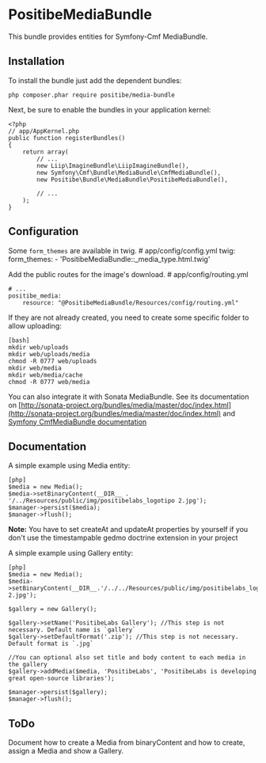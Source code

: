 PositibeMediaBundle
===================

This bundle provides entities for Symfony-Cmf MediaBundle.

Installation
------------

To install the bundle just add the dependent bundles:

    php composer.phar require positibe/media-bundle

Next, be sure to enable the bundles in your application kernel:

    <?php
    // app/AppKernel.php
    public function registerBundles()
    {
        return array(
            // ...
            new Liip\ImagineBundle\LiipImagineBundle(),
            new Symfony\Cmf\Bundle\MediaBundle\CmfMediaBundle(),
            new Positibe\Bundle\MediaBundle\PositibeMediaBundle(),

            // ...
        );
    }

Configuration
-------------

Some `form_themes` are available in twig.
    # app/config/config.yml
    twig:
        form_themes:
            - 'PositibeMediaBundle::_media_type.html.twig'

Add the public routes for the image's download.
    # app/config/routing.yml

    # ...
    positibe_media:
        resource: "@PositibeMediaBundle/Resources/config/routing.yml"

If they are not already created, you need to create some specific folder to allow uploading:

    [bash]
    mkdir web/uploads
    mkdir web/uploads/media
    chmod -R 0777 web/uploads
    mkdir web/media
    mkdir web/media/cache
    chmod -R 0777 web/media

You can also integrate it with Sonata MediaBundle. See its documentation on [http://sonata-project.org/bundles/media/master/doc/index.html](http://sonata-project.org/bundles/media/master/doc/index.html) and [Symfony CmfMediaBundle documentation](http://symfony.com/doc/master/cmf/bundles/media/index.html)

Documentation
-------------

A simple example using Media entity:

    [php]
    $media = new Media();
    $media->setBinaryContent(__DIR__ . '/../Resources/public/img/positibelabs_logotipo 2.jpg');
    $manager->persist($media);
    $manager->flush();

**Note:** You have to set createAt and updateAt properties by yourself if you don't use the timestampable gedmo doctrine extension in your project

A simple example using Gallery entity:

    [php]
    $media = new Media();
    $media->setBinaryContent(__DIR__.'/../../Resources/public/img/positibelabs_logotipo 2.jpg');

    $gallery = new Gallery();

    $gallery->setName('PositibeLabs Gallery'); //This step is not necessary. Default name is `gallery`
    $gallery->setDefaultFormat('.zip'); //This step is not necessary. Default format is `.jpg`

    //You can optional also set title and body content to each media in the gallery
    $gallery->addMedia($media, 'PositibeLabs', 'PositibeLabs is developing great open-source libraries');

    $manager->persist($gallery);
    $manager->flush();



ToDo
----

Document how to create a Media from binaryContent and how to create, assign a Media and show a Gallery.
